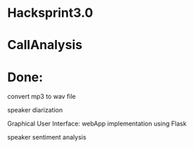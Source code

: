 # Hacksprint3.0
# CallAnalysis

# Done:

convert mp3 to wav file

speaker diarization

Graphical User Interface: webApp implementation using Flask

speaker sentiment analysis 
